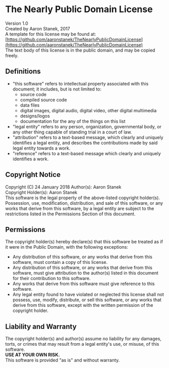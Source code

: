 # The Nearly Public Domain License
Version 1.0  
Created by Aaron Stanek, 2017  
A template for this license may be found at: [https://github.com/aaronstanek/TheNearlyPublicDomainLicense](https://github.com/aaronstanek/TheNearlyPublicDomainLicense)  
The text body of this license is in the public domain, and may be copied freely.

## Definitions
- "this software" refers to intellectual property associated with this document; it includes, but is not limited to:
  - source code
  - compiled source code
  - data files
  - digital images, digital audio, digital video, other digital multimedia
  - designs/logos
  - documentation for the any of the things on this list
- "legal entity" refers to any person, organization, governmental body, or any other thing capable of standing trial in a court of law.
- "attribution" refers to a text-based message, which clearly and uniquely identifies a legal entity, and describes the contributions made by said legal entity towards a work.
- "reference" refers to a text-based message which clearly and uniquely identifies a work.

## Copyright Notice
Copyright (C) 24 January 2018
Author(s): Aaron Stanek  
Copyright Holder(s): Aaron Stanek  
This software is the legal property of the above-listed copyright holder(s).  
Possession, use, modification, distribution, and sale of this software, or any works that derive from this software, by a legal entity are subject to the restrictions listed in the Permissions Section of this document.

## Permissions
The copyright holder(s) hereby declare(s) that this software be treated as if it were in the Public Domain, with the following exceptions:
- Any distribution of this software, or any works that derive from this software, must contain a copy of this license.
- Any distribution of this software, or any works that derive from this software, must give attribution to the author(s) listed in this document for their contribution to this software.
- Any works that derive from this software must give reference to this software.
- Any legal entity found to have violated or neglected this license shall not possess, use, modify, distribute, or sell this software, or any works that derive from this software, except with the written permission of the copyright holder.

## Liability and Warranty
The copyright holder(s) and author(s) assume no liability for any damages, torts, or crimes that may result from a legal entity's use, or misuse, of this software.  
**USE AT YOUR OWN RISK.**  
This software is provided "as is" and without warranty.
